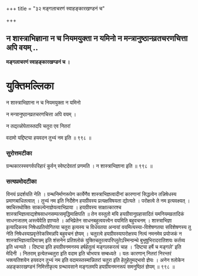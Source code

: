 +++
title = "३२ मङ्गलाचरणं स्वाहङ्कारखण्डनं च"

+++


## न शास्त्राभिज्ञाना न च नियमयुक्ता न यमिनो न मन्त्रानुष्ठानव्रतचरणचित्ता अपि वयम् ..

**मङ्गलाचरणं स्वाहङ्कारखण्डनं च ।**

# **युक्तिमल्लिका**

न शास्त्राभिज्ञाना न च नियमयुक्ता न यमिनो

न मन्त्रानुष्ठानव्रतचरणचित्ता अपि वयम् ।

न तद्यत्न्नोपेतास्तदपि चतुरा एव नितरां

वदामो यद्दिष्ट्या हयवदन तुभ्यं नम इति ॥ ९९८ ॥

### **सुरोत्तमटीका**

ग्रन्थकारस्स्वगर्वपरिहारं कुर्वन् स्वेष्टदेवतां प्रणमति । न शास्त्राभिज्ञाना इति ॥ ९९८ ॥

### **सत्यप्रमोदटीका**

विनयं प्रदर्शयति नेति । ग्रन्थनिर्माणरूपेण कार्येणैव शास्त्राभिज्ञत्वादीनां कारणानां सिद्धत्वेन तन्निषेधस्य प्रमाणबाधितत्वात् । तुभ्यं नम इति निर्देशेन हयग्रीवस्य प्रत्यक्षविषयता द्योत्यते । परोक्षत्वे ते नम इत्यवक्ष्यत् । क्वचित्तथोक्तिः साकल्येनाज्ञेयत्वाभिप्राया । हयग्रीवस्य साक्षात्कारश्च शास्त्राभिज्ञत्वाद्यशेषसाधनसम्पत्समृद्धिमाक्षिपति ॥ तेन वस्तुतो मयि हयग्रीवानुग्रहासादितं यमनियमव्रतादिकं साधनजातम् अस्त्येवेति ज्ञाप्यते । अभिप्रेतेन साधनबहुत्ववत्त्वेन वयमिति बहुवचनम् । शास्त्राभिज्ञा इत्यादिकस्य निषेधप्रतियोगितया चतुरा इत्यस्य च विधेयतया अन्वयां वयमित्यस्या-विशेषणतया सविशेषणस्य तु नेति निषेधस्याप्रवृत्तेरेकस्मिन्नपि बहुवचनं ज्ञेयम् । चतुरत्वे हयग्रीवस्यापरोक्षस्य नित्यं नमनमेव प्रयोजकं न शास्त्राभिज्ञत्वादिमात्रम् इति शंसनेन प्रतिश्लोकं युक्तिचतुरत्वपरिप्लुतेऽस्मिन्ग्रन्थे बुभूषुभिरादरातिशयः कर्तव्य इति ध्वन्यते । दिष्ट्या इति हयग्रीवनमनस्य हर्षहेतुत्वं मङ्गलकरत्वं चाह । ‘दिष्ट्या हर्षे च मङ्गले’ इति मेदिनी । नितराम् इत्येतच्चतुरा इति वदाम इति चोभयत्र सम्बध्यते । यतः कारणान् नितरां निरन्तरं भक्त्यतिशयेन हयवदन तुभ्यं नम इति वदामस्तस्मान्नितरां चतुरा इति हेतुहेतुमद्भावो ज्ञेयः । अनेन श्लोकेन अहङ्कारखण्डनं निमित्तीकृत्य ग्रन्थावसाने मङ्गलमपि हयग्रीवनमनरूपं समनुष्ठितं ज्ञेयम् ॥ ९९८ ॥


